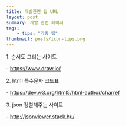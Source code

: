 ```yaml
---
title: 개발관련 팁 URL
layout: post
summary: 개발 관련 페이지
tags: 
    - tips: "각종 팁"
thumbnail: posts/icon-tips.png
---
```

<p class="bold-text">1. 순서도 그리는 사이트</p>
- <a href="https://www.draw.io/" target="_blank"> https://www.draw.io/ </a> 

<p class="bold-text">2. html 특수문자 코드표</p>
 - <a href="https://dev.w3.org/html5/html-author/charref" target="_blank">https://dev.w3.org/html5/html-author/charref</a> 

<p class="bold-text">3. json 정렬해주는 사이트</p>
 - <a href="http://jsonviewer.stack.hu/" target="_blank">http://jsonviewer.stack.hu/</a> 